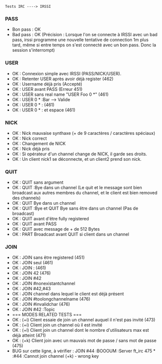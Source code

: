    Tests IRC ----> IRSSI

### PASS

- Bon pass : OK
- Bad pass : OK (Précision : Lorsque l'on se connecte à IRSSI avec un bad pass, irssi programme une nouvelle tentative de connection 1m plus tard, même si entre temps on s'est connecté avec un bon pass. Donc la session s'interrompt)

### USER

- OK : Connexion simple avec IRSSI (PASS/NICK/USER).
- OK : Retenter USER après avoir déjà register (462)
- OK : Username déjà pris (Accepté)
- OK : USER avant PASS (Erreur 451)
- OK : USER sans real name "USER Foo 0 *" (461)
- OK : USER 0 * :Bar --> Valide
- OK : USER 0 * : (461)
- OK : USER 0 * : et espace (461)

### NICK

- OK : Nick mauvaise synthaxe (+ de 9 caractères / caractères spéciaux)
- OK : Nick correct
- OK : Changement de NICK
- OK : Nick déjà pris
- OK : Si opérateur d'un channel change de NICK, il garde ses droits.
- OK : Un client nick1 se déconnecte, et un client2 prend son nick.

### QUIT

- OK : QUIT sans argument
- OK : QUIT :Bye dans un channel (Le quit et le message sont bien broadcast aux autres membres du channel, et le client est bien removed des channels)
- OK : QUIT Bye dans un channel
- OK : QUIT :Bye et QUIT Bye sans être dans un channel (Pas de broadcast)
- OK : QUIT avant d'être fully registered
- OK : QUIT avant PASS
- OK : QUIT avec message de + de 512 Bytes
- OK : PART Broadcast avant QUIT si client dans un channel

### JOIN

- OK : JOIN sans être registered (451)
- OK : JOIN seul (461)
- OK : JOIN : (461)
- OK : JOIN 42 (476)
- OK : JOIN #42
- OK : JOIN #nonexistantchannel
- OK : JOIN #42,#43
- OK : JOIN channel dans lequel le client est déjà présent
- OK : JOIN #toolongchannelname (476)
- OK : JOIN #invalidchar (476)
- OK : JOIN #42 :Topic
- === MODES RELATED TESTS ===
- OK : (+i) Client essaie de join un channel auquel il n'est pas invité (473)
- OK : (+i) Client join un channel où il est invité
- OK : (+l) Client join un channel dont le nombre d'utilisateurs max est déjà atteint (471)
- OK : (+k) Client join avec un mauvais mot de passe / sans mot de passe (475)
- BUG sur cette ligne, à vérifier : JOIN #44 :BOOOUM
  :Server ft_irc 475 * :#44 :Cannot join channel (+k) - wrong key
